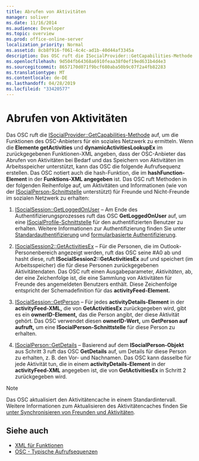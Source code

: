 ```yaml
---
title: Abrufen von Aktivitäten
manager: soliver
ms.date: 11/16/2014
ms.audience: Developer
ms.topic: overview
ms.prod: office-online-server
localization_priority: Normal
ms.assetid: 8cb8f916-f061-4c4c-ad1b-40d44af3345a
description: Das OSC ruft die ISocialProvider::GetCapabilities-Methode auf, um die Funktionen des OSC-Anbieters für ein soziales Netzwerk zu ermitteln.
ms.openlocfilehash: 9d504fb64368a6910feaa38f0ef19ed631b4d4e3
ms.sourcegitcommit: 8657170d071f9bcf680aba50b9c07f2a4fb82283
ms.translationtype: MT
ms.contentlocale: de-DE
ms.lasthandoff: 04/28/2019
ms.locfileid: "33420577"
---
```

# <a name="getting-activities"></a>Abrufen von Aktivitäten

Das OSC ruft die [ISocialProvider::GetCapabilities-Methode](isocialprovider-getcapabilities.md) auf, um die Funktionen des OSC-Anbieters für ein soziales Netzwerk zu ermitteln. Wenn die **Elemente getActivities** und **dynamicActivitiesLookupEx** im zurückgegebenen Funktionen-XML  angeben, dass der OSC-Anbieter das Abrufen von Aktivitäten bei Bedarf und das Speichern von Aktivitäten im Arbeitsspeicher unterstützt, kann das OSC die folgende Aufrufsequenz erstellen. Das OSC notiert auch die hash-Funktion, die im **hashFunction-Element** in der **Funktions-XML angegeben** ist. Das OSC ruft Methoden in der folgenden Reihenfolge auf, um Aktivitäten und Informationen (wie von der [ISocialPerson-Schnittstelle](isocialpersoniunknown.md) unterstützt) für Freunde und Nicht-Freunde im sozialen Netzwerk zu erhalten: 
  
1. [ISocialSession::GetLoggedOnUser](isocialsession-getloggedonuser.md) – Am Ende des Authentifizierungsprozesses ruft das OSC **GetLoggedOnUser** auf, um eine [ISocialProfile-Schnittstelle](isocialprofileisocialperson.md) für den authentifizierten Benutzer zu erhalten. Weitere Informationen zur Authentifizierung finden Sie unter [Standardauthentifizierung](basic-authentication.md) und [formularbasierte Authentifizierung](forms-based-authentication.md).
    
2. [ISocialSession2::GetActivitiesEx](isocialsession2-getactivitiesex.md) – Für die Personen, die im Outlook-Personenbereich angezeigt werden, ruft das OSC seine #A0 ab und hasht diese, ruft **ISocialSession2::GetActivitiesEx** auf und speichert (im Arbeitsspeicher) die für diese Personen zurückgegebenen Aktivitätendaten. Das OSC ruft einen Ausgabeparameter,  _Aktivitäten_, ab, der eine Zeichenfolge ist, die eine Sammlung von Aktivitäten für Freunde des angemeldeten Benutzers enthält. Diese Zeichenfolge entspricht der Schemadefinition für das **activityFeed-Element.** 
    
3. [ISocialSession::GetPerson](isocialsession-getperson.md) – Für jedes **activityDetails-Element** in der **activityFeed-XML,** die von **GetActivitiesEx** zurückgegeben wird, gibt es ein **ownerID-Element,** das die Person angibt, der diese Aktivität gehört. Das OSC verwendet diesen **ownerID-Wert,** um **GetPerson auf aufruft,** um eine **ISocialPerson-Schnittstelle** für diese Person zu erhalten. 
    
4. [ISocialPerson::GetDetails](isocialperson-getdetails.md) – Basierend auf dem **ISocialPerson-Objekt** aus Schritt 3 ruft das OSC **GetDetails** auf, um Details für diese Person zu erhalten, z. B. den Vor- und Nachnamen. Das OSC kann dasselbe für jede Aktivität tun, die in einem **activityDetails-Element** in der **activityFeed-XML** angegeben ist, die von **GetActivitiesEx** in Schritt 2 zurückgegeben wird. 
    
> [!NOTE]
> Das OSC aktualisiert den Aktivitätencache in einem Standardintervall. Weitere Informationen zum Aktualisieren des Aktivitätencaches finden Sie [unter Synchronisieren von Freunden und Aktivitäten](synchronizing-friends-and-activities.md). 
  
## <a name="see-also"></a>Siehe auch

- [XML für Funktionen](xml-for-capabilities.md)
- [OSC - Typische Aufrufsequenzen](osc-typical-calling-sequences.md)

